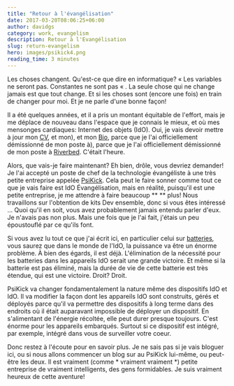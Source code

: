 ```yaml
---
title: "Retour à l'évangélisation"
date: 2017-03-20T08:06:25+06:00
author: davidgs
category: work, evangelism
description: Retour à l'Evangélisation
slug: return-evangelism
hero: images/psikick4.png
reading_time: 3 minutes
---
```


Les choses changent. Qu'est-ce que dire en informatique? « Les variables ne seront pas. Constantes ne sont pas « . La seule chose qui ne change jamais est que tout change. Et si les choses sont (encore une fois) en train de changer pour moi. Et je ne parle d'une bonne façon!

Il a été quelques années, et il a pris un montant équitable de l'effort, mais je me déplace de nouveau dans l'espace que je connais le mieux, et où mes mensonges cardiaques: Internet des objets (IdO). Oui, je vais devoir mettre à jour mon [CV](/#experiences), et mon), et mon [Bio](/#about), parce que je l'ai officiellement démissionné de mon poste à), parce que je l'ai officiellement démissionné de mon poste à [Riverbed](http://riverbed.com/). C'était l'heure.

Alors, que vais-je faire maintenant? Eh bien, drôle, vous devriez demander! Je l'ai accepté un poste de chef de la technologie évangéliste à une très petite entreprise appelée [PsiKick](http://www.psikick.com/). Cela peut le faire sonner comme tout ce que je vais faire est IdO Évangélisation, mais en réalité, puisqu'il est une petite entreprise, je me attendre à faire beaucoup ** ** plus! Nous travaillons sur l'obtention de kits Dev ensemble, donc si vous êtes intéressé ... Quoi qu'il en soit, vous avez probablement jamais entendu parler d'eux. Je n'avais pas non plus. Mais une fois que je l'ai fait, j'étais un peu époustouflé par ce qu'ils font.

Si vous avez lu tout ce que j'ai écrit ici, en particulier celui sur [batteries](/posts/category/iot/minor-iot-calculations), vous saurez que dans le monde de l'IdO, la puissance va être un énorme problème. À bien des égards, il est déjà. L'élimination de la nécessité pour les batteries dans les appareils IdO serait une grande victoire. Et même si la batterie est pas éliminé, mais la durée de vie de cette batterie est très étendue, qui est une victoire. Droit? Droit.

PsiKick va changer fondamentalement la nature même des dispositifs IdO et IdO. Il va modifier la façon dont les appareils IdO sont construits, gérés et déployés parce qu'il va permettre des dispositifs à long terme dans des endroits où il était auparavant impossible de déployer un dispositif. En s'alimentant de l'énergie récoltée, elle peut durer presque toujours. C'est énorme pour les appareils embarqués. Surtout si ce dispositif est intégré, par exemple, intégré dans vous de surveiller votre coeur.

Donc restez à l'écoute pour en savoir plus. Je ne sais pas si je vais bloguer ici, ou si nous allons commencer un blog sur au PsiKick lui-même, ou peut-être les deux. Il est vraiment (comme * vraiment vraiment *) petite entreprise de vraiment intelligents, des gens formidables. Je suis vraiment heureux de cette aventure!
